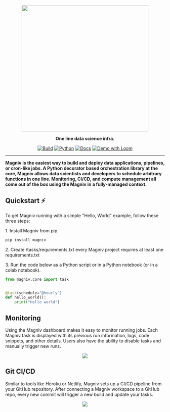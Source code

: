 <div align="center">

<img src="https://www.magniv.io/static/media/textlogo.e9b53078962edf01fb96e8f0eeab7880.svg" width="400px">

**One line data science infra.**

<a href="https://actions-badge.atrox.dev/MagnivOrg/magniv-core/goto?ref=master"><img alt="Build" src="https://img.shields.io/github/workflow/status/MagnivOrg/magniv-core/CI%20tests/master?style=for-the-badge" /></a>
<a href="https://www.python.org/"><img alt="Python" src="https://img.shields.io/badge/-Python 3.8+-blue?style=for-the-badge&logo=python&logoColor=white"></a>
<a href="https://docs.magniv.io"><img alt="Docs" src="https://custom-icon-badges.herokuapp.com/badge/docs-magniv-blue.svg?logo=magniv&style=for-the-badge&logoColor=white"></a>
<a href="https://www.loom.com/share/320a5e9750904f1da250ce1d4dfcd909"><img alt="Demo with Loom" src="https://img.shields.io/badge/Demo-loom-552586.svg?logo=loom&style=for-the-badge&labelColor=gray"></a>

______________________________________________________________________

<div align="left">

**Magniv is the easiest way to build and deploy data applications, pipelines, or cron-like jobs. A Python decorator based orchestration library at the core, Magniv allows data scientists and developers to schedule arbitrary functions in one line. Monitoring, CI/CD, and compute management all come out of the box using the Magniv in a fully-managed context.**

## Quickstart ⚡

To get Magniv running with a simple "Hello, World" example, follow these three steps:

<span>1.</span> Install Magniv from pip.

```bash
pip install magniv
```

<span>2.</span> Create /tasks/requirements.txt every Magniv project requires at least one requirements.txt

<span>3.</span> Run the code below as a Python script or in a Python notebook (or in a colab notebook).

```python
from magniv.core import task


@task(schedule="@hourly")
def hello_world():
    print("Hello world")
```

## Monitoring

Using the Magniv dashboard makes it easy to monitor running jobs. Each Magniv task is displayed with its previous run information, logs, code snippets, and other details. Users also have the ability to disable tasks and manually trigger new runs.

<div align="center">
  <img src="https://miro.medium.com/max/1160/1*F0JkAaq8e3fKiLj7gZCfzQ.gif" max-height="250px">
</div>

## Git CI/CD

Similar to tools like Heroku or Netlify, Magniv sets up a CI/CD pipeline from your GitHub repository. After connecting a Magniv workspace to a GitHub repo, every new commit will trigger a new build and update your tasks.

<div align="center">
  <img src="https://miro.medium.com/max/1240/1*4xigR6AHkwdB9Jfi779UDA.gif" max-height="250px">
</div>
